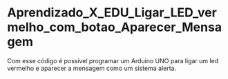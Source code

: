 # Aprendizado_X_EDU_Ligar_LED_vermelho_com_botao_Aparecer_Mensagem
Com esse código é possível programar um Arduino UNO para ligar um led vermelho e aparecer a mensagem como um sistema alerta.
